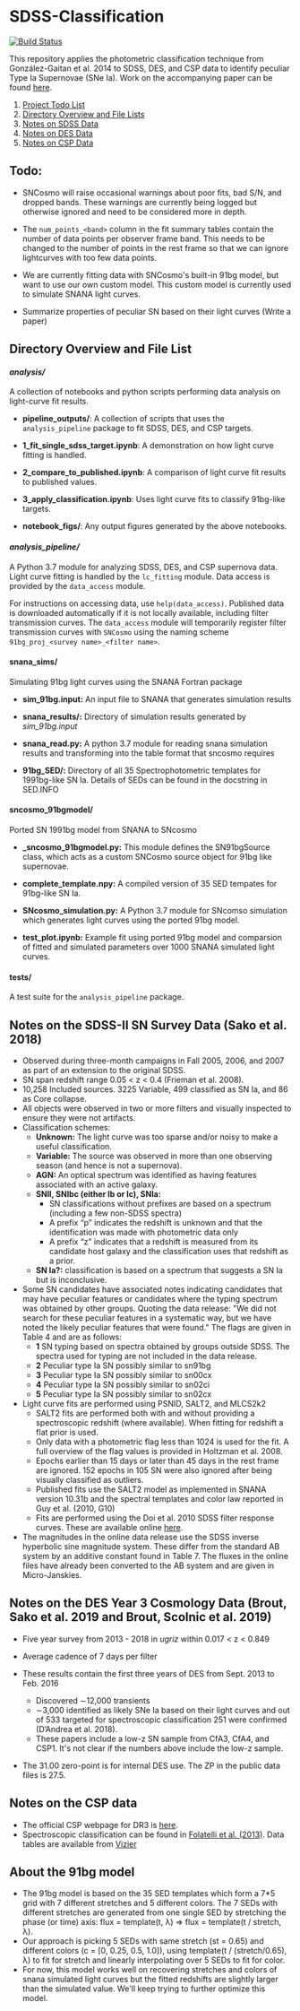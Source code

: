 # SDSS-Classification

  [![Build Status](https://travis-ci.com/mwvgroup/SDSS-Classification.svg?token=MKWwaqNeMpyaNQ2HGxM7&branch=master)](https://travis-ci.com/mwvgroup/SDSS-Classification)

This repository applies the photometric classification technique from González-Gaitan et al. 2014 to SDSS, DES, and CSP data to identify peculiar Type Ia Supernovae (SNe Ia).  Work on the accompanying paper can be found [here](https://github.com/mwvgroup/91bg_paper).

1. [Project Todo List](#todo)
1. [Directory Overview and File Lists](#directory-overview-and-file-lists)
1. [Notes on SDSS Data](#notes-on-the-sdss-ii-sn-survey-data-sako-et-al-2018)
1. [Notes on DES Data](#notes-on-the-des-year-3-cosmology-data-brout-sako-et-al-2019-and-brout-scolnic-et-al-2019)
1. [Notes on CSP Data](#notes-on-the-csp-data)



## Todo:

- SNCosmo will raise occasional warnings about poor fits, bad S/N, and dropped bands. These warnings are currently being logged but otherwise ignored and need to be considered more in depth.

- The `num_points_<band>` column in the fit summary tables contain the number of data points per observer frame band. This needs to be changed to the number of points in the rest frame so that we can ignore lightcurves with too few data points.

- We are currently fitting data with SNCosmo's built-in 91bg model, but want to use our own custom model. This custom model is currently used to simulate SNANA light curves.

- Summarize properties of peculiar SN based on their light curves (Write a paper)



## Directory Overview and File List

#### *analysis/*

  A collection of notebooks and python scripts performing data analysis on light-curve fit results.

- **pipeline_outputs/**: A collection of scripts that uses the `analysis_pipeline` package to fit SDSS, DES, and CSP targets.

- **1_fit_single_sdss_target.ipynb**: A demonstration on how light curve fitting is handled.

- **2_compare_to_published.ipynb**: A comparison of light curve fit results to published values.

- **3_apply_classification.ipynb**: Uses light curve fits to classify 91bg-like targets.

- **notebook_figs/**: Any output figures generated by the above notebooks.

  


#### *analysis_pipeline/* 

A Python 3.7 module for analyzing SDSS, DES, and CSP supernova data. Light curve fitting is handled by the `lc_fitting` module. Data access is provided by the `data_access` module. 

For instructions on accessing data, use `help(data_access)`. Published data is downloaded automatically if it is not locally available, including filter transmission curves. The `data_access` module will temporarily register filter transmission curves with `SNCosmo` using the naming scheme `91bg_proj_<survey name>_<filter name>`.



#### snana_sims/ 

  Simulating 91bg light curves using the SNANA Fortran package

- **sim_91bg.input:** An input file to SNANA that generates simulation results

- **snana_results/:** Directory of simulation results generated by *sim_91bg.input*

- **snana_read.py:** A python 3.7 module for reading snana simulation results and transforming into the table format that sncosmo requires

- **91bg_SED/:** Directory of all 35 Spectrophotometric templates for 1991bg-like SN Ia. Details of SEDs can be found in the docstring in SED.INFO

#### sncosmo_91bgmodel/ 

  Ported SN 1991bg model from SNANA to SNcosmo
  
- **_sncosmo_91bgmodel.py:** This module defines the SN91bgSource class, which acts as a custom SNCosmo source object for 91bg like supernovae.

- **complete_template.npy:** A compiled version of 35 SED tempates for 91bg-like SN Ia.

- **SNcosmo_simulation.py:** A Python 3.7 module for SNcomso simulation which generates light curves using the ported 91bg model.

- **test_plot.ipynb:** Example fit using ported 91bg model and comparsion of fitted and simulated parameters over 1000 SNANA simulated light curves.


#### tests/

  A test suite for the `analysis_pipeline` package.



## Notes on the SDSS-II SN Survey Data (Sako et al. 2018)

- Observed during three-month campaigns in Fall 2005, 2006, and 2007 as part of an extension to the original SDSS.
- SN span redshift range 0.05 < z < 0.4 (Frieman et al. 2008). 
- 10,258 Included sources. 3225 Variable, 499 classified as SN Ia, and 86 as Core collapse.
- All objects were observed in two or more filters and visually inspected to ensure they were not artifacts.
- Classification schemes:
  - **Unknown:** The light curve was too sparse and/or noisy to make a useful classification.
  - **Variable:** The source was observed in more than one observing season (and hence is not a supernova).
  - **AGN:** An optical spectrum was identified as having features associated with an active galaxy.
  - **SNII, SNIbc (either Ib or Ic), SNIa:** 
    - SN classifications without prefixes are based on a spectrum (including a few non-SDSS spectra)
    - A prefix “p” indicates the redshift is unknown and that the identification was made with photometric data only
    - A prefix “z” indicates that a redshift is measured from its candidate host galaxy and the classification uses that redshift as a prior. 
  - **SN Ia?:** classification is based on a spectrum that suggests a SN Ia but is inconclusive.
- Some SN candidates have associated notes indicating candidates that may have peculiar features or candidates where the typing spectrum was obtained by other groups. Quoting the data release: "We did not search for these peculiar features in a systematic way, but we have noted the likely peculiar features that were found." The flags are given in Table 4 and are as follows:
  - **1**  SN typing based on spectra obtained by groups outside SDSS. The spectra used for typing are not included in the data release. 
  - **2**  Peculiar type Ia SN possibly similar to sn91bg 
  - **3**  Peculiar type Ia SN possibly similar to sn00cx 
  - **4**  Peculiar type Ia SN possibly similar to sn02ci 
  - **5**  Peculiar type Ia SN possibly similar to sn02cx 
- Light curve fits are performed using PSNID, SALT2, and MLCS2k2
  - SALT2 fits are performed both with and without providing a spectroscopic redshift (where available). When fitting for redshift a flat prior is used.
  - Only data with a photometric flag less than 1024 is used for the fit. A full overview of the flag values is provided in Holtzman et al. 2008.
  - Epochs earlier than 15 days or later than 45 days in the rest frame are ignored. 152 epochs in 105 SN were also ignored after being visually classified as outliers.
  - Published fits use the SALT2 model as implemented in SNANA version 10.31b and the spectral templates and color law reported in Guy et al. (2010, G10)
  - Fits are performed using the Doi et al. 2010 SDSS filter response curves. These are available online [here](http://www.ioa.s.u-tokyo.ac.jp/~doi/sdss/SDSSresponse.html).
- The magnitudes in the online data release use the SDSS inverse hyperbolic sine magnitude system. These differ from the standard AB system by an additive constant found in Table 7. The fluxes in the online files have already been converted to the AB system and are given in Micro-Janskies.



## Notes on the DES Year 3 Cosmology Data (Brout, Sako et al. 2019 and Brout, Scolnic et al. 2019) 

- Five year survey from 2013 - 2018 in *ugriz* within 0.017 < z < 0.849
-  Average cadence of 7 days per filter
- These results contain the first three years of DES from Sept. 2013 to Feb. 2016
  - Discovered ∼12,000 transients
  - ∼3,000 identified as likely SNe Ia based on their light curves and out of 533 targeted for spectroscopic classification 251 were confirmed (D’Andrea et al. 2018).
  - These papers include a low-z SN sample from CfA3, CfA4, and CSP1. It's not clear if the numbers above include the low-z sample.
  
- The 31.00 zero-point is for internal DES use. The ZP in the public data files is 27.5.



## Notes on the CSP data

- The official CSP webpage for DR3 is [here](https://csp.obs.carnegiescience.edu/news-items/csp-dr3-photometry-released).
- Spectroscopic classification can be found in [Folatelli et al. (2013)](https://arxiv.org/abs/1305.6997). Data tables are available from [Vizier](http://cdsarc.u-strasbg.fr/viz-bin/cat/J/ApJ/773/53)



## About the 91bg model

- The 91bg model is based on the 35 SED templates which form a 7*5 grid with 7 different stretches and 5 different colors. The     7 SEDs with different stretches are generated from one single SED by stretching the phase (or time) axis: flux = template(t, &lambda;) &rArr; flux = template(t / stretch, &lambda;).
- Our approach is picking 5 SEDs with same stretch (st = 0.65) and different colors (c = [0, 0.25, 0.5, 1.0]), using template(t / (stretch/0.65), &lambda;) to fit for stretch and linearly interpolating over 5 SEDs to fit for color.
- For now, this model works well on recovering stretches and colors of snana simulated light curves but the fitted redshifts are slightly larger than the simulated value. We'll keep trying to further optimize this model.
